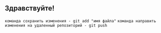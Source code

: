 ## Здравствуйте!

``команда сохранить изменения - git add "имя файла"``
``команда направить изменения на удаленный репозиторий - git push``
